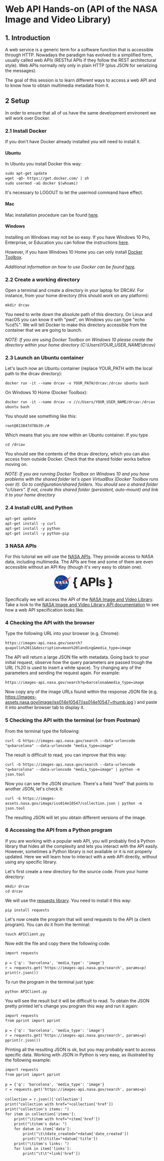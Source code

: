 # Web API Hands-on (API of the NASA Image and Video Library)

## 1.	Introduction

A web service is a generic term for a software function that is accessible through HTTP. Nowadays the paradigm has evolved to a simplified form, usually called web APIs (RESTful APIs if they follow the REST architectural style). Web APIs normally rely only in plain HTTP (plus JSON for serializing the messages). 

The goal of this session is to learn different ways to access a web API and to know how to obtain multimedia metadata from it.  

## 2	Setup

In order to ensure that all of us have the same development environent we will work over Docker. 

### 2.1 Install Docker 

If you don't have Docker already installed you will need to install it. 

#### Ubuntu

In Ubuntu you install Docker this way:

    sudo apt-get update
    wget -qO- https://get.docker.com/ | sh
    sudo usermod -aG docker $(whoami)

It's necessary to LOGOUT to let the usermod command have effect.

#### Mac

Mac installation procedure can be found [here](https://docs.docker.com/docker-for-mac/install/). 

#### Windows

Installing on Windows may not be so easy. If you have Windows 10 Pro, Enterprise, or Education you can follow the instructions [here](https://docs.docker.com/docker-for-windows/install/). 

However, if you have Windows 10 Home you can only install [Docker Toolbox](https://docs.docker.com/toolbox/toolbox_install_windows/). 

*Additional information on how to use Docker can be found [here](../docker.md).*

### 2.2 Create a working directory

Open a terminal and create a directory in your laptop for DRCAV. For instance, from your home directory (this should work on any platform):

	mkdir drcav

You need to write down the absolute path of this directory. On Linux and macOS you can know it with "pwd", on Windows you can type "echo %cd%". We will tell Docker to make this directory accessible from the container that we are going to launch. 

*NOTE: If you are using Docker Toolbox on Windows 10 please create the directory within your home directory (C:\Users\YOUR_USER_NAME\drcav)*

### 2.3 Launch an Ubuntu container

Let's lauch now an Ubuntu container (replace YOUR_PATH with the local path to the drcav directory):

	docker run -it --name drcav -v YOUR_PATH/drcav:/drcav ubuntu bash

On Windows 10 Home (Docker Toolbox):

	docker run -it --name drcav -v //c/Users/YOUR_USER_NAME/drcav:/drcav ubuntu bash

You should see something like this:

	root@813847d78b39:/#

Which means that you are now within an Ubuntu container. If you type

	cd /drcav

You should see the contents of the drcav directory, which you can also access from outside Docker. Check that the shared folder works before moving on.

*NOTE: If you are running Docker Toolbox on Windows 10 and you have problems with the shared folder let's open VirtualBox (Docker Toolbox runs over it). Go to configuration/shared folders. You should see a shared folder "c/Users". If not, create this shared folder (persistent, auto-mount) and link it to your home directory*

### 2.4 Install cURL and Python

	apt-get update
	apt-get install -y curl
	apt-get install -y python
	apt-get install -y python-pip

### 3 NASA APIs

For this tutorial we will use the [NASA APIs](https://api.nasa.gov/). They provide access to NASA data, including multimedia. The APIs are free and some of them are even accessible without an API Key (though it's very easy to obtain one).
<p align="center"><img src="nasa.png" alt="nasa logo" width="200"/></p>

Specifically we will access the API of the [NASA Image and Video Library](https://images.nasa.gov/). Take a look to the [NASA Image and Video Library API documentation](https://images.nasa.gov/docs/images.nasa.gov_api_docs.pdf) to see how a web API specification looks like.

### 4 Checking the API with the browser

Type the following URL into your browser (e.g. Chrome):

	https://images-api.nasa.gov/search?q=apollo%2011&description=moon%20landing&media_type=image

The API will return a large JSON file with metadata. Going back to your initial request, observe how the query parameters are passed trough the URL (%20 is used to insert a white space). Try changing any of the parameters and sending the request again. For example:

	https://images-api.nasa.gov/search?q=barcelona&media_type=image

Now copy any of the image URLs found within the response JSON file (e.g. https://images-assets.nasa.gov/image/iss014e10547/iss014e10547~thumb.jpg
) and paste it into another browser tab to display it.

### 5 Checking the API with the terminal (or from Postman)

From the terminal type the following:

	curl -G https://images-api.nasa.gov/search --data-urlencode "q=barcelona" --data-urlencode "media_type=image"

The result is difficult to read, you can improve that this way:

	curl -G https://images-api.nasa.gov/search --data-urlencode "q=barcelona" --data-urlencode "media_type=image" | python -m json.tool

Now you can see the JSON structure. There's a field "href" that points to another JSON, let's check it:

	curl -G https://images-assets.nasa.gov/image/iss014e10547/collection.json | python -m json.tool

The resulting JSON will let you obtain different versions of the image.


### 6 Accessing the API from a Python program

If you are working with a popular web API, you will probably find a Python library that hides all the complexity and lets you interact with the API easily. However, sometimes a Python library is not available or it is not properly updated. Here we will learn how to interact with a web API directly, without using any specific library. 

Let's first create a new directory for the source code. From your home directory:

	mkdir drcav
	cd drcav

We will use the [requests library](https://requests.readthedocs.io/en/master/). You need to install it this way:

	pip install requests

Let's now create the program that will send requests to the API (a client program). You can do it from the terminal:

	touch APIClient.py

Now edit the file and copy there the following code:

	import requests

	p = {'q': 'barcelona', 'media_type': 'image'}
	r = requests.get('https://images-api.nasa.gov/search', params=p)
	print(r.json())

To run the program in the terminal just type:

	python APIClient.py

You will see the result but it will be difficult to read. To obtain the JSON pretty printed let's change you program this way and run it again:

	import requests
	from pprint import pprint

	p = {'q': 'barcelona', 'media_type': 'image'}
	r = requests.get('https://images-api.nasa.gov/search', params=p)
	pprint(r.json())

Printing all the resulting JSON is ok, but you may probably want to access specific data. Working with JSON in Python is very easy, as illustrated by the following example: 

	import requests
	from pprint import pprint

	p = {'q': 'barcelona', 'media_type': 'image'}
	r = requests.get('https://images-api.nasa.gov/search', params=p)

	collection = r.json()['collection']
	print("collection with href="+collection['href'])
	print("collection's items: ")
	for item in collection['items']:
		print("\titem with href="+item['href'])	
		print("\titem's data: ")
		for datum in item['data']:
			print("\t\tdate_created="+datum['date_created'])
			print("\t\ttitle="+datum['title'])
		print("\titem's links: ")
		for link in item['links']:
			print("\t\t"+link['href'])




